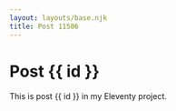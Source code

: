 ```yaml
---
layout: layouts/base.njk
title: Post 11506
---
```


# Post {{ id }}

This is post {{ id }} in my Eleventy project.
